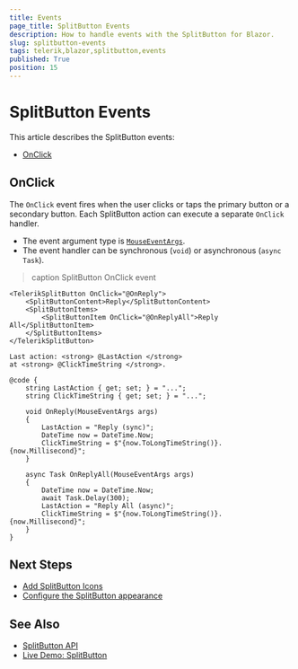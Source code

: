 ```yaml
---
title: Events
page_title: SplitButton Events
description: How to handle events with the SplitButton for Blazor.
slug: splitbutton-events
tags: telerik,blazor,splitbutton,events
published: True
position: 15
---
```


# SplitButton Events

This article describes the SplitButton events:

* [OnClick](#onclick)

## OnClick

The `OnClick` event fires when the user clicks or taps the primary button or a secondary button. Each SplitButton action can execute a separate `OnClick` handler.

* The event argument type is [`MouseEventArgs`](https://docs.microsoft.com/en-us/dotnet/api/microsoft.aspnetcore.components.web.mouseeventargs).
* The event handler can be synchronous (`void`) or asynchronous (`async Task`).

>caption SplitButton OnClick event

````RAZOR
<TelerikSplitButton OnClick="@OnReply">
    <SplitButtonContent>Reply</SplitButtonContent>
    <SplitButtonItems>
        <SplitButtonItem OnClick="@OnReplyAll">Reply All</SplitButtonItem>
    </SplitButtonItems>
</TelerikSplitButton>

Last action: <strong> @LastAction </strong>
at <strong> @ClickTimeString </strong>.

@code {
    string LastAction { get; set; } = "...";
    string ClickTimeString { get; set; } = "...";

    void OnReply(MouseEventArgs args)
    {
        LastAction = "Reply (sync)";
        DateTime now = DateTime.Now;
        ClickTimeString = $"{now.ToLongTimeString()}.{now.Millisecond}";
    }

    async Task OnReplyAll(MouseEventArgs args)
    {
        DateTime now = DateTime.Now;
        await Task.Delay(300);
        LastAction = "Reply All (async)";
        ClickTimeString = $"{now.ToLongTimeString()}.{now.Millisecond}";
    }
}
````

## Next Steps

* [Add SplitButton Icons](slug://splitbutton-icons)
* [Configure the SplitButton appearance](slug://splitbutton-appearance)


## See Also

* [SplitButton API](slug://Telerik.Blazor.Components.TelerikSplitButton)
* [Live Demo: SplitButton](https://demos.telerik.com/blazor-ui/splitbutton/overview)
